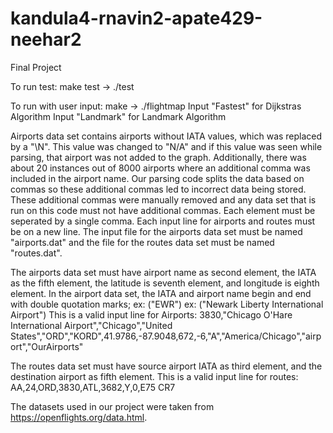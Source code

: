 # kandula4-rnavin2-apate429-neehar2

Final Project

To run test: make test -> ./test

To run with user input: make -> ./flightmap
Input "Fastest" for Dijkstras Algorithm
Input "Landmark" for Landmark Algorithm

Airports data set contains airports without IATA values,
which was replaced by a "\N". This value was changed to
"N/A" and if this value was seen while parsing, that
airport was not added to the graph. Additionally, there was
about 20 instances out of 8000 airports where an additional
comma was included in the airport name. Our parsing
code splits the data based on commas so these additional
commas led to incorrect data being stored. These additional
commas were manually removed and any data set that is run
on this code must not have additional commas. Each element must
be seperated by a single comma. Each input line for airports and routes must be on a new line.
The input file for the airports data set must be named "airports.dat" and the file for the routes data set must be named "routes.dat".

The airports data set must have airport name as second element, 
the IATA as the fifth element, the latitude is seventh element, 
and longitude is eighth element. In the airport data set, the IATA and
airport name begin and end with double quotation marks; 
ex: ("EWR")
ex: ("Newark Liberty International Airport")
This is a valid input line for Airports:
3830,"Chicago O'Hare International Airport","Chicago","United States","ORD","KORD",41.9786,-87.9048,672,-6,"A","America/Chicago","airport","OurAirports"

The routes data set must have source airport IATA as third element,
and the destination airport as fifth element.
This is a valid input line for routes:
AA,24,ORD,3830,ATL,3682,Y,0,E75 CR7

The datasets used in our project were taken from https://openflights.org/data.html. 